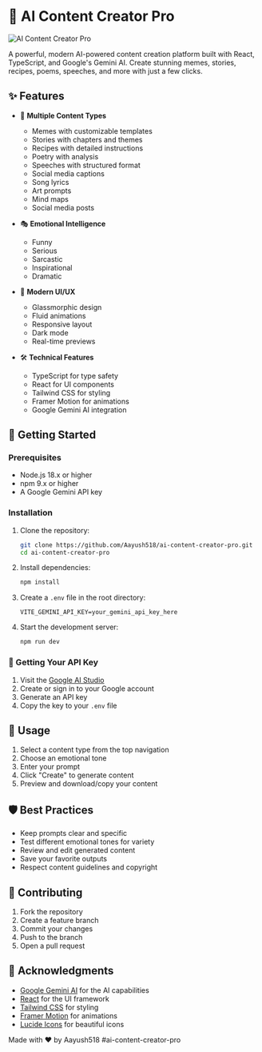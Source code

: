 # 🌟 AI Content Creator Pro

![AI Content Creator Pro](https://images.unsplash.com/photo-1677442136019-21780ecad995?q=80&w=1200&auto=format&fit=crop)

A powerful, modern AI-powered content creation platform built with React, TypeScript, and Google's Gemini AI. Create stunning memes, stories, recipes, poems, speeches, and more with just a few clicks.

## ✨ Features

- 🎨 **Multiple Content Types**
  - Memes with customizable templates
  - Stories with chapters and themes
  - Recipes with detailed instructions
  - Poetry with analysis
  - Speeches with structured format
  - Social media captions
  - Song lyrics
  - Art prompts
  - Mind maps
  - Social media posts

- 🎭 **Emotional Intelligence**
  - Funny
  - Serious
  - Sarcastic
  - Inspirational
  - Dramatic

- 💅 **Modern UI/UX**
  - Glassmorphic design
  - Fluid animations
  - Responsive layout
  - Dark mode
  - Real-time previews

- 🛠 **Technical Features**
  - TypeScript for type safety
  - React for UI components
  - Tailwind CSS for styling
  - Framer Motion for animations
  - Google Gemini AI integration

## 🚀 Getting Started

### Prerequisites

- Node.js 18.x or higher
- npm 9.x or higher
- A Google Gemini API key

### Installation

1. Clone the repository:
   ```bash
   git clone https://github.com/Aayush518/ai-content-creator-pro.git
   cd ai-content-creator-pro
   ```

2. Install dependencies:
   ```bash
   npm install
   ```

3. Create a `.env` file in the root directory:
   ```env
   VITE_GEMINI_API_KEY=your_gemini_api_key_here
   ```

4. Start the development server:
   ```bash
   npm run dev
   ```

### 🔑 Getting Your API Key

1. Visit the [Google AI Studio](https://makersuite.google.com/app/apikey)
2. Create or sign in to your Google account
3. Generate an API key
4. Copy the key to your `.env` file

## 🎯 Usage

1. Select a content type from the top navigation
2. Choose an emotional tone
3. Enter your prompt
4. Click "Create" to generate content
5. Preview and download/copy your content

## 🛡️ Best Practices

- Keep prompts clear and specific
- Test different emotional tones for variety
- Review and edit generated content
- Save your favorite outputs
- Respect content guidelines and copyright


## 🤝 Contributing

1. Fork the repository
2. Create a feature branch
3. Commit your changes
4. Push to the branch
5. Open a pull request


## 🙏 Acknowledgments

- [Google Gemini AI](https://deepmind.google/technologies/gemini/) for the AI capabilities
- [React](https://reactjs.org/) for the UI framework
- [Tailwind CSS](https://tailwindcss.com/) for styling
- [Framer Motion](https://www.framer.com/motion/) for animations
- [Lucide Icons](https://lucide.dev/) for beautiful icons


Made with ❤️ by Aayush518 #ai-content-creator-pro
